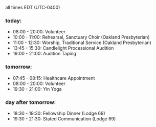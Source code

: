 all times EDT (UTC-0400)

### today:

* 08:00 - 20:00: Volunteer
* 10:00 - 11:00: Rehearsal, Sanctuary Choir (Oakland Presbyterian)
* 11:00 - 12:30: Worship, Traditional Service (Oakland Presbyterian)
* 13:45 - 15:30: Candlelight Processional Audition
* 19:00 - 21:00: Audition Taping

### tomorrow:

* 07:45 - 08:15: Healthcare Appointment 
* 08:00 - 20:00: Volunteer
* 19:30 - 21:00: Yin Yoga

### day after tomorrow:

* 18:30 - 19:30: Fellowship Dinner (Lodge 69)
* 19:30 - 21:30: Stated Communication (Lodge 69)

